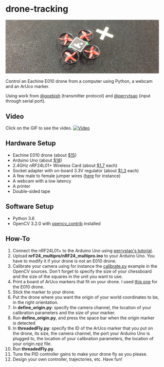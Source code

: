 # drone-tracking
![EACHINE E010 with an ArUco marker](images/readme_cropped.jpg)

Control an Eachine E010 drone from a computer using Python, a webcam and an ArUco marker.

Using work from [@goebish](https://github.com/goebish/nrf24_multipro) (transmitter protocol) and [@perrytsao](https://github.com/perrytsao/nrf24_cx10_pc) (input through serial port).

## Video
Click on the GIF to see the video.
[![Video](images/gif-video.gif)](https://www.youtube.com/watch?v=mWvuBfGUugk)

## Hardware Setup
- Eachine E010 drone (about [$15](http://www.banggood.com/Eachine-E010-Mini-2_4G-4CH-6-Axis-Headless-Mode-RC-Quadcopter-RTF-p-1066972.html))
- Arduino Uno (about [$18](https://www.amazon.com/Arduino-Uno-R3-Microcontroller-A000066/dp/B008GRTSV6))
- 2.4GHz nRF24L01+ Wireless Card (about [$1.7](https://www.amazon.com/gp/product/B015PREUOE/) each)
- Socket adapter with on-board 3.3V regulator (about [$1.3](https://www.amazon.com/gp/product/B01M61530E/) each)
- A few male to female jumper wires ([here](https://www.amazon.com/gp/product/B00PBZMN7C/) for instance)
- A webcam with a low latency
- A printer
- Double-sided tape

## Software Setup
- Python 3.6
- OpenCV 3.2.0 with [opencv_contrib](https://github.com/opencv/opencv_contrib) installed

## How-To

1. Connect the nRF24L01+ to the Arduino Uno using [perrystao's tutorial](https://github.com/perrytsao/nrf24_cx10_pc/blob/master/README.md).
2. Upload **nrF24_multipro/nRF24_multipro.ino** to your Arduino Uno. You have to modify it if your drone is not an E010 drone.
3. Calibrate your camera using for instance the [calibrate.py](https://github.com/opencv/opencv/blob/master/samples/python/calibrate.py) example in the OpenCV sources. Don't forget to specify the size of your chessboard and the size of the squares in the unit you want to use.
4. Print a board of ArUco markers that fit on your drone. I used [this one](images/board.jpg) for the E010 drone.
5. Stick the marker to your drone.
6. Put the drone where you want the origin of your world coordinates to be, in the right orientation.
7. In **define_origin.py**: specify the camera channel, the location of your calibration parameters and the size of your marker.
8. Run **define_origin.py**, and press the space bar when the origin marker is detected.
9. In **threadedFly.py**: specify the ID of the ArUco marker that you put on the drone, its size, the camera channel, the port your Arduino Uno is plugged to, the location of your calibration parameters, the location of your origin.npz file.
10. Run **threadedFly.py**.
11. Tune the PID controller gains to make your drone fly as you please.
12. Design your own controller, trajectories, etc. Have fun!

